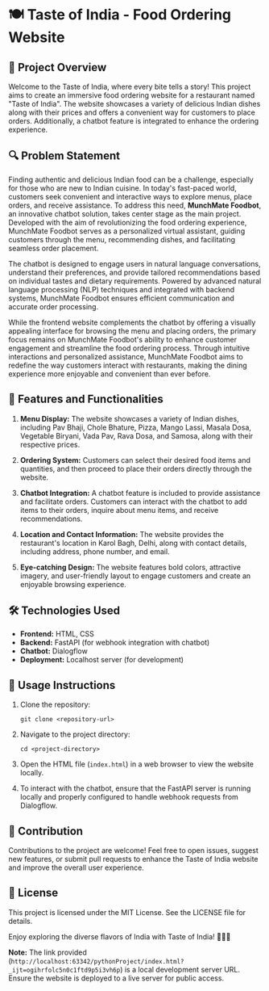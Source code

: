 # 🍽️ Taste of India - Food Ordering Website

## 🚀 Project Overview
Welcome to the Taste of India, where every bite tells a story! This project aims to create an immersive food ordering website for a restaurant named "Taste of India". The website showcases a variety of delicious Indian dishes along with their prices and offers a convenient way for customers to place orders. Additionally, a chatbot feature is integrated to enhance the ordering experience.

## 🔍 Problem Statement
Finding authentic and delicious Indian food can be a challenge, especially for those who are new to Indian cuisine. In today's fast-paced world, customers seek convenient and interactive ways to explore menus, place orders, and receive assistance. To address this need, **MunchMate Foodbot**, an innovative chatbot solution, takes center stage as the main project. Developed with the aim of revolutionizing the food ordering experience, MunchMate Foodbot serves as a personalized virtual assistant, guiding customers through the menu, recommending dishes, and facilitating seamless order placement.

The chatbot is designed to engage users in natural language conversations, understand their preferences, and provide tailored recommendations based on individual tastes and dietary requirements. Powered by advanced natural language processing (NLP) techniques and integrated with backend systems, MunchMate Foodbot ensures efficient communication and accurate order processing.

While the frontend website complements the chatbot by offering a visually appealing interface for browsing the menu and placing orders, the primary focus remains on MunchMate Foodbot's ability to enhance customer engagement and streamline the food ordering process. Through intuitive interactions and personalized assistance, MunchMate Foodbot aims to redefine the way customers interact with restaurants, making the dining experience more enjoyable and convenient than ever before.


## 🎯 Features and Functionalities
1. **Menu Display:** The website showcases a variety of Indian dishes, including Pav Bhaji, Chole Bhature, Pizza, Mango Lassi, Masala Dosa, Vegetable Biryani, Vada Pav, Rava Dosa, and Samosa, along with their respective prices.

2. **Ordering System:** Customers can select their desired food items and quantities, and then proceed to place their orders directly through the website.

3. **Chatbot Integration:** A chatbot feature is included to provide assistance and facilitate orders. Customers can interact with the chatbot to add items to their orders, inquire about menu items, and receive recommendations.

4. **Location and Contact Information:** The website provides the restaurant's location in Karol Bagh, Delhi, along with contact details, including address, phone number, and email.

5. **Eye-catching Design:** The website features bold colors, attractive imagery, and user-friendly layout to engage customers and create an enjoyable browsing experience.

## 🛠️ Technologies Used
- **Frontend:** HTML, CSS
- **Backend:** FastAPI (for webhook integration with chatbot)
- **Chatbot:** Dialogflow
- **Deployment:** Localhost server (for development)

## 📄 Usage Instructions
1. Clone the repository:
   ```
   git clone <repository-url>
   ```

2. Navigate to the project directory:
   ```
   cd <project-directory>
   ```

3. Open the HTML file (`index.html`) in a web browser to view the website locally.

4. To interact with the chatbot, ensure that the FastAPI server is running locally and properly configured to handle webhook requests from Dialogflow.

## 🤝 Contribution
Contributions to the project are welcome! Feel free to open issues, suggest new features, or submit pull requests to enhance the Taste of India website and improve the overall user experience.

## 📜 License
This project is licensed under the MIT License. See the LICENSE file for details.

Enjoy exploring the diverse flavors of India with Taste of India! 🍛🇮🇳

**Note:** The link provided (`http://localhost:63342/pythonProject/index.html?_ijt=ogihrfolc5n0c1ftd9p5i3vh6p`) is a local development server URL. Ensure the website is deployed to a live server for public access.
